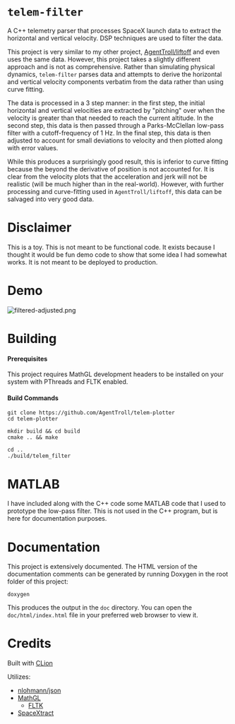 # `telem-filter`

A C++ telemetry parser that processes SpaceX launch data
to extract the horizontal and vertical velocity. DSP
techniques are used to filter the data.

This project is very similar to my other project,
[AgentTroll/liftoff](https://github.com/AgentTroll/liftoff)
and even uses the same data. However, this project takes a
slightly different approach and is not as comprehensive.
Rather than simulating physical dynamics, `telem-filter`
parses data and attempts to derive the horizontal and
vertical velocity components verbatim from the data rather
than using curve fitting.

The data is processed in a 3 step manner: in the first
step, the initial horizontal and vertical velocities are
extracted by "pitching" over when the velocity is greater
than that needed to reach the current altitude. In the
second step, this data is then passed through a
Parks-McClellan low-pass filter with a cutoff-frequency of
1 Hz. In the final step, this data is then adjusted to
account for small deviations to velocity and then plotted
along with error values.

While this produces a surprisingly good result, this is
inferior to curve fitting because the beyond the derivative
of position is not accounted for. It is clear from the
velocity plots that the acceleration and jerk will not be
realistic (will be much higher than in the real-world).
However, with further processing and curve-fitting used in
`AgentTroll/liftoff`, this data can be salvaged into very
good data.

# Disclaimer

This is a toy. This is not meant to be functional code. It
exists because I thought it would be fun demo code to show
that some idea I had somewhat works. It is not meant to be
deployed to production.

# Demo

![filtered-adjusted.png](https://i.postimg.cc/90p3DKMP/filtered-adjusted.png)

# Building

#### Prerequisites

This project requires MathGL development headers to be
installed on your system with PThreads and FLTK enabled.

#### Build Commands

``` shell
git clone https://github.com/AgentTroll/telem-plotter
cd telem-plotter

mkdir build && cd build
cmake .. && make

cd ..
./build/telem_filter
```

# MATLAB

I have included along with the C++ code some MATLAB code
that I used to prototype the low-pass filter. This is not
used in the C++ program, but is here for documentation
purposes.

# Documentation


This project is extensively documented. The HTML version of
the documentation comments can be generated by running
Doxygen in the root folder of this project:

``` shell
doxygen
```

This produces the output in the `doc` directory. You can
open the `doc/html/index.html` file in your preferred web
browser to view it.

# Credits

Built with [CLion](https://www.jetbrains.com/clion/)

Utilizes:

  * [nlohmann/json](https://github.com/nlohmann/json)
  * [MathGL](http://mathgl.sourceforge.net/)
    * [FLTK](https://www.fltk.org/)
  * [SpaceXtract](https://github.com/shahar603/SpaceXtract)
